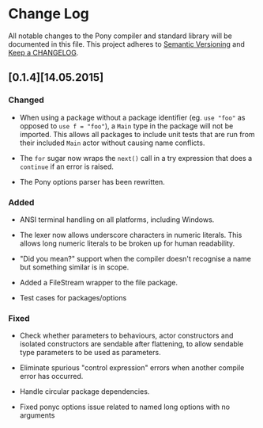 # Change Log

All notable changes to the Pony compiler and standard library will be documented in this file. This project adheres to [Semantic Versioning](http://semver.org/) and [Keep a CHANGELOG](http://keepachangelog.com/).

## [0.1.4][14.05.2015]

### Changed

- When using a package without a package identifier (eg. `use "foo"` as opposed to `use f = "foo"`), a `Main` type in the package will not be imported. This allows all packages to include unit tests that are run from their included `Main` actor without causing name conflicts.

- The `for` sugar now wraps the `next()` call in a try expression that does a `continue` if an error is raised.

- The Pony options parser has been rewritten.

### Added

- ANSI terminal handling on all platforms, including Windows.

- The lexer now allows underscore characters in numeric literals. This allows long numeric literals to be broken up for human readability.

- "Did you mean?" support when the compiler doesn't recognise a name but something similar is in scope.

- Added a FileStream wrapper to the file package.

- Test cases for packages/options

### Fixed

- Check whether parameters to behaviours, actor constructors and isolated constructors are sendable after flattening, to allow sendable type parameters to be used as parameters.

- Eliminate spurious "control expression" errors when another compile error has occurred.

- Handle circular package dependencies.

- Fixed ponyc options issue related to named long options with no arguments
